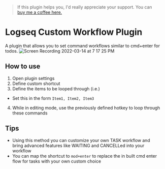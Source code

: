 >If this plugin helps you, I'd really appreciate your support. You can [buy me a coffee here. ](https://www.buymeacoffee.com/sawhney17)
# Logseq Custom Workflow Plugin
A plugin that allows you to set command workflows similar to cmd+enter for todos. 
![Screen Recording 2022-03-14 at 7 17 25 PM](https://user-images.githubusercontent.com/80150109/158207811-4daaacfd-13c4-423a-a829-3b965a16ee95.gif)
## How to use
1. Open plugin settings
2. Define custom shortcut
3. Define the items to be looped through (i.e.)
  - Set this in the form `Item1, Item2, Item3`
4. While in editing mode, use the previously defined hotkey to loop through these commands

## Tips
- Using this method you can customize your own TASK workflow and bring advanced features like WAITING and CANCELLed into your workflow
- You can map the shortcut to `mod+enter` to replace the in built cmd enter flow for tasks with your own custom choice


